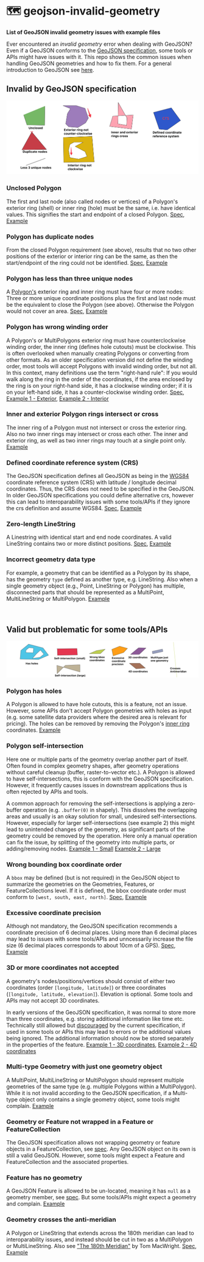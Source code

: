 # 🗺️ geojson-invalid-geometry

**List of GeoJSON invalid geometry issues with example files**

Ever encountered an *invalid geometry* error when dealing with GeoJSON? Even if a GeoJSON conforms to the
[GeoJSON specification](https://www.rfc-editor.org/rfc/rfc7946), some tools or APIs might have issues with it.
This repo shows the common issues when handling GeoJSON geometries and how to fix them.
For a general introduction to GeoJSON see [here](https://macwright.com/2015/03/23/geojson-second-bite.html).

## Invalid by GeoJSON specification

![](images/invalid_examples.png)

### Unclosed Polygon 
The first and last node (also called nodes or vertices) of a Polygon's exterior ring (shell) or inner ring (hole) 
must be the same, i.e. have identical values. This signifies the start and endpoint of a closed Polygon. 
[Spec](https://www.rfc-editor.org/rfc/rfc7946#section-3.1.6),
[Example](examples_geojson/invalid/polygon_unclosed_polygon.geojson)

### Polygon has duplicate nodes
From the closed Polygon requirement (see above), results that no two other positions of the exterior or interior
ring can be the same, as then the start/endpoint of the ring could not be identified. 
[Spec](https://www.rfc-editor.org/rfc/rfc7946#section-3.1.6), 
[Example](examples_geojson/invalid/polygon_has_duplicate_nodes.geojson)

### Polygon has less than three unique nodes
A [Polygon's](https://macwright.com/2015/03/23/geojson-second-bite.html#polygons) exterior ring and
inner ring must have four or more nodes: Three or more unique coordinate positions plus the first and last node must 
be the equivalent to close the Polygon (see above). Otherwise the Polygon would not cover an area.
[Spec](https://www.rfc-editor.org/rfc/rfc7946#section-3.1.6),
[Example](examples_geojson/invalid/polygon_has_less_than_three_unique_nodes.geojson)

### Polygon has wrong winding order
A Polygon's or MultiPolygons exterior ring must have counterclockwise winding order, the inner ring (defines hole cutouts) must be clockwise. This is often overlooked when manually creating Polygons or converting from other formats. As an older specification version did not define the winding order, most tools will accept Polygons with invalid winding
order, but not all.   
In this context, many definitions use the term "right-hand rule": If you would walk along the ring in the order of the coordinates, if the area enclosed by the ring is on your right-hand side, it has a clockwise winding order; if it is on your left-hand side, it has a counter-clockwise winding order.
[Spec](https://www.rfc-editor.org/rfc/rfc7946#section-3.1.6),
[Example 1 - Exterior](examples_geojson/invalid/polygon_exterior_ring_not_counterclockwise_winding_order.geojson),
[Example 2 - Interior](examples_geojson/invalid/polygon_interior_ring_not_clockwise_winding_order.geojson)

### Inner and exterior Polygon rings intersect or cross
The inner ring of a Polygon must not intersect or cross the exterior ring. Also no two inner rings
may intersect or cross each other. The inner and exterior ring, as well as two inner rings may touch at a single point
only.
[Example](examples_geojson/invalid/polygon_inner_and_exterior_ring_cross.geojson)

### Defined coordinate reference system (CRS)
The GeoJSON specification defines all GeoJSON as being in the [WGS84](https://de.wikipedia.org/wiki/World_Geodetic_System_1984)
coordinate reference system (CRS) with latitude / longitude decimal coordinates. Thus, the CRS does not need to be
specified in the GeoJSON. In older GeoJSON specifications you could define alternative crs, however this can lead to
interoparability issues with some tools/APIs if they ignore the crs definition and assume WGS84.
[Spec](https://www.rfc-editor.org/rfc/rfc7946#section-4),
[Example](examples_geojson/invalid/crs_defined.geojson)

### Zero-length LineString
A Linestring with identical start and end node coordinates. A valid LineString contains two or more distinct positions.
[Spec](https://www.rfc-editor.org/rfc/rfc7946#section-3.1.4),
[Example](examples_geojson/invalid/linestring_zero_length.geojson)

### Incorrect geometry data type
For example, a geometry that can be identified as a Polygon by its shape, has the geometry `type` defined as another
type, e.g. LineString. Also when a single geometry object (e.g., Point, LineString or Polygon) has multiple, disconnected parts that should be
represented as a MultiPoint, MultiLineString or MultiPolygon.
[Example](examples_geojson/invalid/incorrect_geometry_data_type.geojson)

<br>

## Valid but problematic for some tools/APIs 

![](images/valid_problematic.png)

### Polygon has holes
A Polygon is allowed to have hole cutouts, this is a feature, not an issue. However, some APIs don't accept
Polygon geometries with holes as input (e.g. some satellite data providers where the desired area is relevant for
pricing). The holes can be removed by removing the
Polygon's [inner ring](https://macwright.com/2015/03/23/geojson-second-bite.html#polygons) coordinates. 
[Example](examples_geojson/valid_but_problematic/polygon_has_holes.geojson)

### Polygon self-intersection
Here one or multiple parts of the geometry overlap another part of itself. Often found in complex geometry shapes,
after geometry operations without careful cleanup (buffer, raster-to-vector etc.).
A Polygon is allowed to have self-intersections, this is conform with the GeoJSON specification. However, it frequently
causes issues in downstream applications thus is often rejected by APIs and tools.

A common approach for removing the self-intersections is applying a zero-buffer operation (e.g. `.buffer(0)` in
shapely). This dissolves the overlapping areas and usually is an okay solution for small, undesired self-intersections.
However, especially for larger self-intersections (see example 2) this might lead to unintended changes of the geometry, as significant
parts of the geometry could be removed by the operation. Here only a manual operation can fix the issue, by splitting of
the geometry into multiple parts, or adding/removing nodes.
[Example 1 - Small](examples_geojson/valid_but_problematic/polygon_selfintersection_small.geojson) 
[Example 2 - Large](examples_geojson/valid_but_problematic/polygon_selfintersection_large.geojson)

### Wrong bounding box coordinate order
A `bbox` may be defined (but is not required) in the GeoJSON object to summarize the geometries on the Geometries,
Features, or FeatureCollections level. If it is defined, the bbox coordinate order must conform
to `[west, south, east, north]`.
[Spec](https://www.rfc-editor.org/rfc/rfc7946#section-3),
[Example](examples_geojson/valid_but_problematic/wrong_bounding_box_coordinate_order.geojson)

### Excessive coordinate precision
Although not mandatory, the GeoJSON specification recommends a coordinate precision of 6 decimal places. Using more
than 6 decimal places may lead to issues with some tools/APIs and unncessarily increase the file size (6 decimal places
corresponds to about 10cm of a GPS).
[Spec](https://www.rfc-editor.org/rfc/rfc7946#section-11.2),
[Example](examples_geojson/valid_but_problematic/excessive_coordinate_precision.geojson)

### 3D or more coordinates not accepted
A geometry's nodes/positions/vertices should consist of either two coordinates (order `[longitude, latitude]`) or three
coordinates (`[longitude, latitude, elevation]`). Elevation is optional. Some tools and APIs may not accept 3D coordinates.

In early versions of the GeoJSON specification, it was normal to store more than three coordinates, e.g. storing additional information like time etc. Technically still
allowed but [discouraged](https://www.rfc-editor.org/rfc/rfc7946#section-3.1.1) by the current specification, if used in some
tools or APIs this may lead to errors or the additional values being ignored. The additional information should now be stored
separately in the properties of the feature.
[Example 1 - 3D coordinates](examples_geojson/valid_but_problematic/3d_coordinates.geojson),
[Example 2 - 4D coordinates](examples_geojson/valid_but_problematic/4d_coordinates.geojson)

### Multi-type Geometry with just one geometry object
A MultiPoint, MultiLineString or MultiPolygon should represent multiple geometries of the same type
(e.g. multiple Polygons within a MultiPolygon). While it is not invalid according to the GeoJSON specification, if
a Multi-type object only contains a single geometry object, some tools might complain.
[Example](examples_geojson/valid_but_problematic/multitype_geometry_with_just_one_geometry.geojson)

### Geometry or Feature not wrapped in a Feature or FeatureCollection
The GeoJSON specification allows not wrapping geometry or feature objects in a FeatureCollection,
see [spec](https://www.rfc-editor.org/rfc/rfc7946#section-2). Any GeoJSON object on its own is still a valid GeoJSON. 
However, some tools might expect a Feature and FeatureCollection and the associated properties.

### Feature has no geometry
A GeoJSON Feature is allowed to be un-located, meaning it has `null` as a geometry member, see
[spec](https://www.rfc-editor.org/rfc/rfc7946#section-3.2). But some tools/APIs might expect a geometry and complain.
[Example](examples_geojson/valid_but_problematic/feature_has_no_geometry.geojson)

### Geometry crosses the anti-meridian
A Polygon or LineString that extends across the 180th meridian can lead to interoparability issues, and instead
should be cut in two as a MultiPolygon or MultiLineString. Also
see ["The 180th Meridian"](https://macwright.com/2016/09/26/the-180th-meridian.html) by Tom MacWright.
[Spec](https://www.rfc-editor.org/rfc/rfc7946#section-3.1.9),
[Example](examples_geojson/valid_but_problematic/geometry_crosses_the_antimeridian.geojson)
